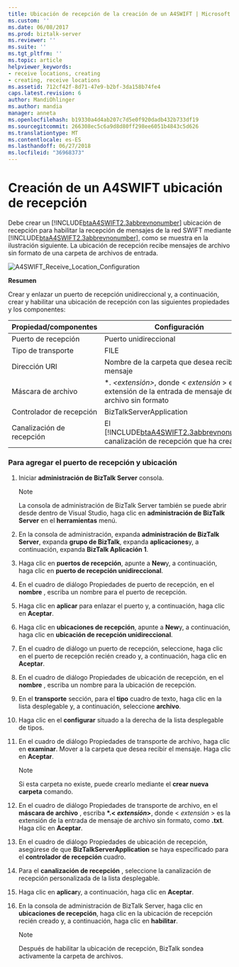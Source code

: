 ```yaml
---
title: Ubicación de recepción de la creación de un A4SWIFT | Microsoft Docs
ms.custom: ''
ms.date: 06/08/2017
ms.prod: biztalk-server
ms.reviewer: ''
ms.suite: ''
ms.tgt_pltfrm: ''
ms.topic: article
helpviewer_keywords:
- receive locations, creating
- creating, receive locations
ms.assetid: 712cf42f-8d71-47e9-b2bf-3da158b74fe4
caps.latest.revision: 6
author: MandiOhlinger
ms.author: mandia
manager: anneta
ms.openlocfilehash: b19330a4d4ab207c7d5e0f920dadb432b733df19
ms.sourcegitcommit: 266308ec5c6a9d8d80ff298ee6051b4843c5d626
ms.translationtype: MT
ms.contentlocale: es-ES
ms.lasthandoff: 06/27/2018
ms.locfileid: "36968373"
---
```

# <a name="creating-an-a4swift-receive-location"></a>Creación de un A4SWIFT ubicación de recepción
Debe crear un [!INCLUDE[btaA4SWIFT2.3abbrevnonumber](../../includes/btaa4swift2-3abbrevnonumber-md.md)] ubicación de recepción para habilitar la recepción de mensajes de la red SWIFT mediante [!INCLUDE[btaA4SWIFT2.3abbrevnonumber](../../includes/btaa4swift2-3abbrevnonumber-md.md)], como se muestra en la ilustración siguiente. La ubicación de recepción recibe mensajes de archivo sin formato de una carpeta de archivos de entrada.  

 ![](../../adapters-and-accelerators/accelerator-swift/media/a4swift-receive-location-configuration.gif "A4SWIFT_Receive_Location_Configuration")  

 **Resumen**  

 Crear y enlazar un puerto de recepción unidireccional y, a continuación, crear y habilitar una ubicación de recepción con las siguientes propiedades y los componentes:  


| Propiedad/componentes |                                                             Configuración                                                             |
|---------------------|---------------------------------------------------------------------------------------------------------------------------------|
|    Puerto de recepción     |                                                          Puerto unidireccional                                                           |
|   Tipo de transporte    |                                                              FILE                                                               |
|     Dirección URI     |                                     Nombre de la carpeta que desea recibir el mensaje                                     |
|      Máscara de archivo      |                  \*.  *\<extensión\>*, donde \< *extensión* \> es la extensión de la entrada de mensaje de archivo sin formato                   |
|   Controlador de recepción   |                                                    BizTalkServerApplication                                                     |
|  Canalización de recepción   | El [!INCLUDE[btaA4SWIFT2.3abbrevnonumber](../../includes/btaa4swift2-3abbrevnonumber-md.md)] canalización de recepción que ha creado |

### <a name="to-add-the-receive-port-and-location"></a>Para agregar el puerto de recepción y ubicación  

1.  Iniciar **administración de BizTalk Server** consola.  

    > [!NOTE]
    >  La consola de administración de BizTalk Server también se puede abrir desde dentro de Visual Studio, haga clic en **administración de BizTalk Server** en el **herramientas** menú.  

2.  En la consola de administración, expanda **administración de BizTalk Server**, expanda **grupo de BizTalk**, expanda **aplicaciones**y, a continuación, expanda **BizTalk Aplicación 1**.  

3.  Haga clic en **puertos de recepción**, apunte a **New**y, a continuación, haga clic en **puerto de recepción unidireccional**.  

4.  En el cuadro de diálogo Propiedades de puerto de recepción, en el **nombre** , escriba un nombre para el puerto de recepción.  

5.  Haga clic en **aplicar** para enlazar el puerto y, a continuación, haga clic en **Aceptar**.  

6.  Haga clic en **ubicaciones de recepción**, apunte a **New**y, a continuación, haga clic en **ubicación de recepción unidireccional**.  

7.  En el cuadro de diálogo un puerto de recepción, seleccione, haga clic en el puerto de recepción recién creado y, a continuación, haga clic en **Aceptar**.  

8.  En el cuadro de diálogo Propiedades de ubicación de recepción, en el **nombre** , escriba un nombre para la ubicación de recepción.  

9. En el **transporte** sección, para el **tipo** cuadro de texto, haga clic en la lista desplegable y, a continuación, seleccione **archivo**.  

10. Haga clic en el **configurar** situado a la derecha de la lista desplegable de tipos.  

11. En el cuadro de diálogo Propiedades de transporte de archivo, haga clic en **examinar**. Mover a la carpeta que desea recibir el mensaje. Haga clic en **Aceptar**.  

    > [!NOTE]
    >  Si esta carpeta no existe, puede crearlo mediante el **crear nueva carpeta** comando.  

12. En el cuadro de diálogo Propiedades de transporte de archivo, en el **máscara de archivo** , escriba  **\*.\< *extensión*\>**, donde \< *extensión* \> es la extensión de la entrada de mensaje de archivo sin formato, como **.txt**. Haga clic en **Aceptar**.  

13. En el cuadro de diálogo Propiedades de ubicación de recepción, asegúrese de que **BizTalkServerApplication** se haya especificado para el **controlador de recepción** cuadro.  

14. Para el **canalización de recepción** , seleccione la canalización de recepción personalizada de la lista desplegable.  

15. Haga clic en **aplicar**y, a continuación, haga clic en **Aceptar**.  

16. En la consola de administración de BizTalk Server, haga clic en **ubicaciones de recepción**, haga clic en la ubicación de recepción recién creado y, a continuación, haga clic en **habilitar**.  

    > [!NOTE]
    >  Después de habilitar la ubicación de recepción, BizTalk sondea activamente la carpeta de archivos.